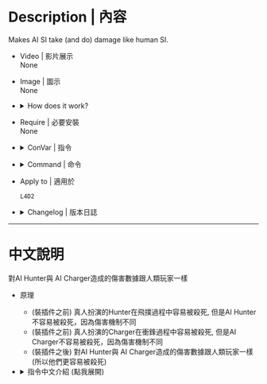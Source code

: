 
# Description | 內容
Makes AI SI take (and do) damage like human SI.

* Video | 影片展示
<br/>None

* Image | 圖示
<br/>None

* <details><summary>How does it work?</summary>

	* Human Hunter can be easily killed when pouncing, but AI Hunter can't be easily killed without this plugin
	* Human Charger can be easily killed when charging, but AI Charger can't be easily killed without this plugin
	* After install this plugin, makes AI hunter and charger take same damage like human SI. (Make them easily to be killed)
</details>

* Require | 必要安裝
<br/>None

* <details><summary>ConVar | 指令</summary>

	* cfg\sourcemod\l4d2_ai_damagefix.cfg
		```php
		// Bit flag: Enables plugin features (add together): 1=Skeet pouncing AI hunter, 2=Debuff charging AI charger, 3=Both, 0=off
		l4d2_ai_damagefix_enable "3"
		```
</details>

* <details><summary>Command | 命令</summary>

	None
</details>

* Apply to | 適用於
	```
	L4D2
	```

* <details><summary>Changelog | 版本日誌</summary>

	* v1.0h (2024-2-11)
		* Disable damage fix if hunter get damaged by melee
		* Add cfg

	* v1.1.0
		* Original plugin from [SirPlease/L4D2-Competitive-Rework](https://github.com/SirPlease/L4D2-Competitive-Rework/blob/master/addons/sourcemod/scripting/l4d2_ai_damagefix.sp)
</details>

- - - -
# 中文說明
對AI Hunter與 AI Charger造成的傷害數據跟人類玩家一樣

* 原理
	* (裝插件之前) 真人扮演的Hunter在飛撲過程中容易被殺死, 但是AI Hunter不容易被殺死，因為傷害機制不同
	* (裝插件之前) 真人扮演的Charger在衝鋒過程中容易被殺死, 但是AI Charger不容易被殺死，因為傷害機制不同
	* (裝插件之後) 對AI Hunter與 AI Charger造成的傷害數據跟人類玩家一樣 (所以他們更容易被殺死)

* <details><summary>指令中文介紹 (點我展開)</summary>

	* cfg\sourcemod\l4d2_ai_damagefix.cfg
		```php
		// 修改以下傷害機制: 1=正在飛撲的AI Hunter, 2=正在衝鋒的AI Hunter, 3=兩者都修改, 0=關閉此插件
		l4d2_ai_damagefix_enable "3"
		```
</details>
